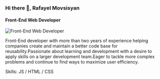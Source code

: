 ### Hi there 👋, Rafayel Movsisyan
#### Front-End Web Developer
![Front-End Web Developer](https://arturssmirnovs.github.io/github-profile-readme-generator/images/banner.png)

Front-End developer with more than two years of experience helping companies create and maintain a better code base for reusability.Passionate about learning and development with a desire to apply skills on a larger development team.Eager to tackle more complex problems and continue to find ways to maximize user efficiency.

Skills: JS / HTML / CSS





